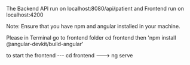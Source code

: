 The Backend API run on localhost:8080/api/patient and Frontend run on localhost:4200

Note: Ensure that you have npm and angular installed in your machine. 

Please in Terminal go to frontend folder cd frontend then 'npm install @angular-devkit/build-angular'

to start the frontend --- cd frontend ---> ng serve
